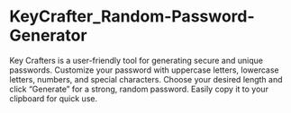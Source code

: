 # KeyCrafter_Random-Password-Generator
Key Crafters is a user-friendly tool for generating secure and unique passwords. Customize your password with uppercase letters, lowercase letters, numbers, and special characters. Choose your desired length and click “Generate” for a strong, random password. Easily copy it to your clipboard for quick use.
